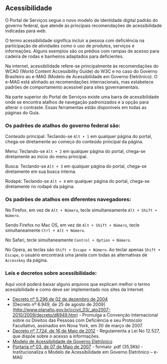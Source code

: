 Acessibilidade
---

O Portal de Serviços segue o novo modelo de identidade digital padrão do governo federal, que atende às principais 
recomendações de acessibilidade indicadas para web.

O termo acessibilidade significa incluir a pessoa com deficiência na participação de atividades como o uso de produtos, 
serviços e informações. Alguns exemplos são os prédios com rampas de acesso para cadeira de rodas e banheiros adaptados 
para deficientes.

Na internet, acessibilidade refere-se principalmente às recomendações do WCAG (World Content Accessibility Guide) do W3C 
e no caso do Governo Brasileiro ao e-MAG (Modelo de Acessibilidade em Governo Eletrônico). O e-MAG está alinhado as 
recomendações internacionais, mas estabelece padrões de comportamento acessível para sites governamentais.

Na parte superior do Portal de Serviços existe uma barra de acessibilidade onde se encontra atalhos de navegação 
padronizados e a opção para alterar o contraste. Essas ferramentas estão disponíveis em todas as páginas do Guia.

### Os padrões de atalhos do governo federal são:

Conteúdo principal: Teclando-se `Alt + 1` em qualquer página do portal, chega-se diretamente ao começo do conteúdo principal da página.

Menu: Teclando-se `Alt + 2` em qualquer página do portal, chega-se diretamente ao início do menu principal.

Busca: Teclando-se `Alt + 3` em qualquer página do portal, chega-se diretamente em sua busca interna.

Rodapé: Teclando-se `Alt + 4` em qualquer página do portal, chega-se diretamente no rodapé da página.

### Os padrões de atalhos em diferentes navegadores:
No Firefox, em vez de `Alt + Número`, tecle simultaneamente `Alt + Shift + Número`.

Sendo Firefox no Mac OS, em vez de `Alt + Shift + Número`, tecle simultaneamente `Ctrl + Alt + Número`.

No Safari, tecle simultaneamente `Control + Option + Número`.

No Opera, as teclas são `Shift + Escape + Número`. Ao teclar apenas `Shift + Escape`, o usuário encontrará uma janela 
com todas as alternativas de `Accesskey` da página.

### Leis e decretos sobre acessibilidade:
Aqui você poderá baixar alguns arquivos que explicam melhor o termo acessibilidade e como deve ser implementado nos sites da Internet.

* [Decreto nº 5.296 de 02 de dezembro de 2004](http://www.planalto.gov.br/ccivil_03/_Ato2004-2006/2004/Decreto/D5296.htm)
* [Decreto nº 6.949, de 25 de agosto de 2009] (http://www.planalto.gov.br/ccivil_03/_ato2007-2010/2009/decreto/d6949.htm) - Promulga a Convenção Internacional sobre os Direitos das Pessoas com Deficiência e seu Protocolo Facultativo, assinados em Nova York, em 30 de março de 2007.
* [Decreto nº 7.724, de 16 de Maio de 2012](http://www.planalto.gov.br/ccivil_03/_ato2011-2014/2012/Decreto/D7724.htm) - Regulamenta a Lei No 12.527, que dispõe sobre o acesso a informações.
* [Modelo de Acessibilidade de Governo Eletrônico](http://www.governoeletronico.gov.br/acoes-e-projetos/e-MAG)
* [Portaria nº 03, de 07 de Maio de 2007](http://www.governoeletronico.gov.br/biblioteca/arquivos/portaria-no-03-de-07-05-2007) - formato .pdf (35,5Kb) - Institucionaliza o Modelo de Acessibilidade em Governo Eletrônico – e-MAG
